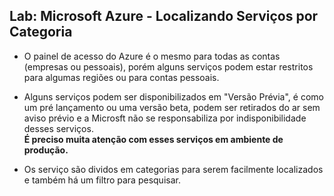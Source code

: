 ## Lab: Microsoft Azure - Localizando Serviços por Categoria
- O painel de acesso do Azure é o mesmo para todas as contas (empresas ou pessoais), porém alguns serviços podem estar restritos para algumas regiões ou para contas pessoais.

- Alguns serviços podem ser disponibilizados em "Versão Prévia", é como um pré lançamento ou uma versão beta, podem ser retirados do ar sem aviso prévio e a Microsft não se responsabiliza por indisponibilidade desses serviços.
<br>**É preciso muita atenção com esses serviços em ambiente de produção.**

- Os serviço são dividos em categorias para serem facilmente localizados e também há um filtro para pesquisar.
